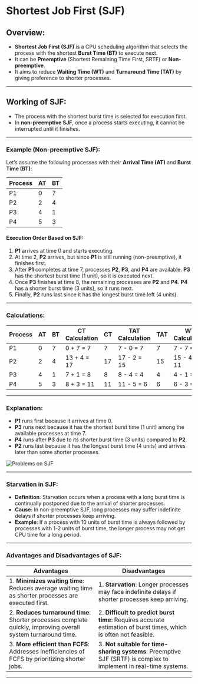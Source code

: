 # Shortest Job First (SJF)

## Overview:
- **Shortest Job First (SJF)** is a CPU scheduling algorithm that selects the process with the shortest **Burst Time (BT)** to execute next.
- It can be **Preemptive** (Shortest Remaining Time First, SRTF) or **Non-preemptive**.
- It aims to reduce **Waiting Time (WT)** and **Turnaround Time (TAT)** by giving preference to shorter processes.

---

## Working of SJF:
- The process with the shortest burst time is selected for execution first.
- In **non-preemptive SJF**, once a process starts executing, it cannot be interrupted until it finishes.

---

### Example (Non-preemptive SJF):
Let’s assume the following processes with their **Arrival Time (AT)** and **Burst Time (BT)**:

| Process | AT | BT |
|---------|----|----|
| P1      | 0  | 7  |
| P2      | 2  | 4  |
| P3      | 4  | 1  |
| P4      | 5  | 3  |

#### Execution Order Based on SJF:
1. **P1** arrives at time 0 and starts executing.
2. At time 2, **P2** arrives, but since **P1** is still running (non-preemptive), it finishes first.
3. After **P1** completes at time 7, processes **P2**, **P3**, and **P4** are available. **P3** has the shortest burst time (1 unit), so it is executed next.
4. Once **P3** finishes at time 8, the remaining processes are **P2** and **P4**. **P4** has a shorter burst time (3 units), so it runs next.
5. Finally, **P2** runs last since it has the longest burst time left (4 units).

---

### Calculations:
| Process | AT | BT | CT Calculation | CT  | TAT Calculation | TAT | WT Calculation | WT  |
|---------|----|----|----------------|-----|-----------------|-----|----------------|-----|
| P1      | 0  | 7  | 0 + 7 = 7      |  7  | 7 - 0 = 7       |  7  | 7 - 7 = 0      |  0  |
| P2      | 2  | 4  | 13 + 4 = 17    | 17  | 17 - 2 = 15     | 15  | 15 - 4 = 11    | 11  |
| P3      | 4  | 1  | 7 + 1 = 8      |  8  | 8 - 4 = 4       |  4  | 4 - 1 = 3      |  3  |
| P4      | 5  | 3  | 8 + 3 = 11     | 11  | 11 - 5 = 6      |  6  | 6 - 3 = 3      |  3  |

---

### Explanation:
- **P1** runs first because it arrives at time 0.
- **P3** runs next because it has the shortest burst time (1 unit) among the available processes at time 7.
- **P4** runs after **P3** due to its shorter burst time (3 units) compared to **P2**.
- **P2** runs last because it has the longest burst time (4 units) and arrives later than some shorter processes.

![Problems on SJF](https://d3pdqc0wehtytt.cloudfront.net/media/reading-images/ff7569b0-8110-46ca-ae63-e6b8487b253a.png "Problems on SJF")

---

### Starvation in SJF:
- **Definition**: Starvation occurs when a process with a long burst time is continually postponed due to the arrival of shorter processes.
- **Cause**: In non-preemptive SJF, long processes may suffer indefinite delays if shorter processes keep arriving.
- **Example**: If a process with 10 units of burst time is always followed by processes with 1-2 units of burst time, the longer process may not get CPU time for a long period.

---

### Advantages and Disadvantages of SJF:

| **Advantages**                                            | **Disadvantages**                                                                 |
|-----------------------------------------------------------|-----------------------------------------------------------------------------------|
| 1. **Minimizes waiting time**: Reduces average waiting time as shorter processes are executed first. | 1. **Starvation**: Longer processes may face indefinite delays if shorter processes keep arriving. |
| 2. **Reduces turnaround time**: Shorter processes complete quickly, improving overall system turnaround time. | 2. **Difficult to predict burst time**: Requires accurate estimation of burst times, which is often not feasible. |
| 3. **More efficient than FCFS**: Addresses inefficiencies of FCFS by prioritizing shorter jobs.    | 3. **Not suitable for time-sharing systems**: Preemptive SJF (SRTF) is complex to implement in real-time systems. |

---
